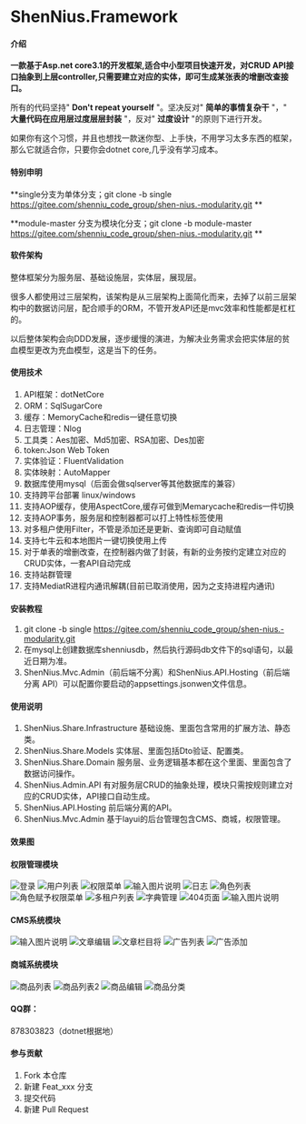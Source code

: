 # ShenNius.Framework

#### 介绍

 **一款基于Asp.net core3.1的开发框架,适合中小型项目快速开发，对CRUD API接口抽象到上层controller,只需要建立对应的实体，即可生成某张表的增删改查接口。** 

 所有的代码坚持" **Don't repeat yourself** "。坚决反对" **简单的事情复杂干** "，" **大量代码在应用层过度层层封装** "，反对" **过度设计** "的原则下进行开发。

 如果你有这个习惯，并且也想找一款迷你型、上手快，不用学习太多东西的框架，那么它就适合你，只要你会dotnet core,几乎没有学习成本。

#### 特别申明
 **single分支为单体分支；git clone -b single https://gitee.com/shenniu_code_group/shen-nius.-modularity.git  **

 **module-master 分支为模块化分支；git clone -b module-master https://gitee.com/shenniu_code_group/shen-nius.-modularity.git  **
#### 软件架构
 整体框架分为服务层、基础设施层，实体层，展现层。

 很多人都使用过三层架构，该架构是从三层架构上面简化而来，去掉了以前三层架构中的数据访问层，配合顺手的ORM，不管开发API还是mvc效率和性能都是杠杠的。

 以后整体架构会向DDD发展，逐步缓慢的演进，为解决业务需求会把实体层的贫血模型更改为充血模型，这是当下的任务。

#### 使用技术

1. API框架：dotNetCore 
2. ORM：SqlSugarCore 
3. 缓存：MemoryCache和redis一键任意切换
4. 日志管理：Nlog
5. 工具类：Aes加密、Md5加密、RSA加密、Des加密  
6. token:Json Web Token
7. 实体验证：FluentValidation
8. 实体映射：AutoMapper
9. 数据库使用mysql（后面会做sqlserver等其他数据库的兼容）
10. 支持跨平台部署 linux/windows
11. 支持AOP缓存，使用AspectCore,缓存可做到Memarycache和redis一件切换
12. 支持AOP事务，服务层和控制器都可以打上特性标签使用
13. 对多租户使用Filter，不管是添加还是更新、查询即可自动赋值
14. 支持七牛云和本地图片一键切换使用上传
15. 对于单表的增删改查，在控制器内做了封装，有新的业务按约定建立对应的CRUD实体，一套API自动完成
16. 支持站群管理
17. 支持MediatR进程内通讯解耦(目前已取消使用，因为之支持进程内通讯)


#### 安装教程

1.  git clone -b single https://gitee.com/shenniu_code_group/shen-nius.-modularity.git 
2.  在mysql上创建数据库shenniusdb，然后执行源码db文件下的sql语句，以最近日期为准。
3.  ShenNius.Mvc.Admin（前后端不分离）和ShenNius.API.Hosting（前后端分离 API）可以配置你要启动的appsettings.jsonwen文件信息。

#### 使用说明

1.   ShenNius.Share.Infrastructure 基础设施、里面包含常用的扩展方法、静态类。
2.   ShenNius.Share.Models 实体层、里面包括Dto验证、配置类。
3.   ShenNius.Share.Domain 服务层、业务逻辑基本都在这个里面、里面包含了数据访问操作。
4.   ShenNius.Admin.API 有对服务层CRUD的抽象处理，模块只需按规则建立对应的CRUD实体，API接口自动生成。
5.   ShenNius.API.Hosting 前后端分离的API。
6.   ShenNius.Mvc.Admin 基于layui的后台管理包含CMS、商城，权限管理。


#### 效果图
  #### 权限管理模块
![登录](https://images.gitee.com/uploads/images/2021/1001/200307_6fa1bb44_1173871.png "QQ截图20210927213829_gaitubao_1399x787.png")
![用户列表](https://images.gitee.com/uploads/images/2021/0925/235614_89800b14_1173871.png "sys-user.png")
![权限菜单](https://images.gitee.com/uploads/images/2021/0925/235838_37691e67_1173871.png "sys-menu.png")
![输入图片说明](https://images.gitee.com/uploads/images/2021/0925/235909_4c7185de_1173871.png "sys-menu-edit.png")
![日志](https://images.gitee.com/uploads/images/2021/0927/220143_65141036_1173871.png "sys-log.png")
![角色列表](https://images.gitee.com/uploads/images/2021/0927/220202_2220b39c_1173871.png "sys-role.png")
![角色赋予权限菜单](https://images.gitee.com/uploads/images/2021/0927/220220_98eeadcf_1173871.png "sys-role-menu.png")
![多租户列表](https://images.gitee.com/uploads/images/2021/0927/220246_a7f94f1e_1173871.png "sys-tenant.png")
![字典管理](https://images.gitee.com/uploads/images/2021/0927/220307_c9bedea9_1173871.png "sys-config.png")
![404页面](https://images.gitee.com/uploads/images/2021/0927/220323_f940ac46_1173871.png "404.png")
![输入图片说明](https://images.gitee.com/uploads/images/2021/0304/164851_824fb005_1173871.png "1.PNG")
  #### CMS系统模块
![输入图片说明](https://images.gitee.com/uploads/images/2021/0927/220844_6f81e7f8_1173871.png "article.png")
![文章编辑](https://images.gitee.com/uploads/images/2021/0927/220609_911f705d_1173871.png "article-editpng.png")
![文章栏目将](https://images.gitee.com/uploads/images/2021/0927/220630_db845562_1173871.png "column.png")
![广告列表](https://images.gitee.com/uploads/images/2021/0927/220643_c0c4885d_1173871.png "adv.png")
![广告添加](https://images.gitee.com/uploads/images/2021/0927/220704_d03f4bc4_1173871.png "adv-add.png")
  #### 商城系统模块
![商品列表](https://images.gitee.com/uploads/images/2021/0927/220934_03c65880_1173871.png "goods.png")
![商品列表2](https://images.gitee.com/uploads/images/2021/0927/220950_1b6df0a5_1173871.png "goods-2.png")
![商品编辑](https://images.gitee.com/uploads/images/2021/0927/221005_423e3c97_1173871.png "goods-edit.png")
![商品分类](https://images.gitee.com/uploads/images/2021/0927/221028_39281d75_1173871.png "category.png")
#### QQ群：

878303823（dotnet根据地）

#### 参与贡献

1.  Fork 本仓库
2.  新建 Feat_xxx 分支
3.  提交代码
4.  新建 Pull Request

